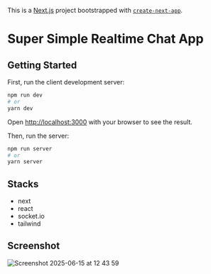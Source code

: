 This is a [Next.js](https://nextjs.org) project bootstrapped with [`create-next-app`](https://nextjs.org/docs/app/api-reference/cli/create-next-app).

# Super Simple Realtime Chat App

## Getting Started

First, run the client development server:

```bash
npm run dev
# or
yarn dev
```

Open [http://localhost:3000](http://localhost:3000) with your browser to see the result.

Then, run the server:

```bash
npm run server
# or
yarn server
```

## Stacks

- next
- react
- socket.io
- tailwind

## Screenshot
![Screenshot 2025-06-15 at 12 43 59](https://github.com/user-attachments/assets/7523c3bf-fa7c-4ee9-b8ff-0dd51e3ced9b)
